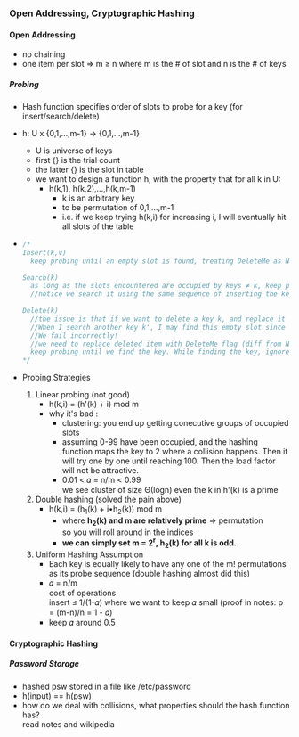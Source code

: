 ### Open Addressing, Cryptographic Hashing

#### Open Addressing

- no chaining
- one item per slot => m ≥ n where m is the # of slot and n is the # of keys

##### Probing

- Hash function specifies order of slots to probe for a key (for insert/search/delete)

- h: U x {0,1,...,m-1} -> {0,1,...,m-1}

  - U is universe of keys
  - first {} is the trial count
  - the latter {} is the slot in table
  - we want to design a function h, with the property that for all k in U:
    - h(k,1), h(k,2),...,h(k,m-1)
      - k is an arbitrary key
      - to be permutation of 0,1,...,m-1
      - i.e. if we keep trying h(k,i) for increasing i, I will eventually hit all slots of the table

- ```c
  /*
  Insert(k,v)
    keep probing until an empty slot is found, treating DeleteMe as None
    
  Search(k)
    as long as the slots encountered are occupied by keys ≠ k, keep probing until you either encounter k or find an empty slot(which mean fail to find the key), and if we encounter DeleteMe, ignore it and continue
    //notice we search it using the same sequence of inserting the key, so if the key is in the table, we'll never encounter an empty slot
   
  Delete(k)
  	//the issue is that if we want to delete a key k, and replace it with None. 
  	//When I search another key k', I may find this empty slot since there was a collision in this slot while inserting k'
  	//We fail incorrectly!
  	//we need to replace deleted item with DeleteMe flag (diff from None)
  	keep probing until we find the key. While finding the key, ignore DeleteMe. If found the key, replace it with DeleteMe flag.
  */
  ```

- Probing Strategies

  1. Linear probing (not good)
     - h(k,i) = (h'(k) + i) mod m
     - why it's bad :
       - clustering: you end up getting conecutive groups of occupied slots
       - assuming 0-99 have been occupied, and the hashing function maps the key to 2 where a collision happens. Then it will try one by one until reaching 100. Then the load factor will not be attractive.
       - 0.01  < 𝛼 = n/m < 0.99  
         we see cluster of size Θ(logn) even the k in h'(k) is a prime
  2. Double  hashing (solved the pain above)
     - h(k,i) = (h<sub>1</sub>(k) + i•h<sub>2</sub>(k)) mod m
       - where **h<sub>2</sub>(k) and m are relatively prime** => permutation  
         so you will roll around in the indices
       - **we can simply set m = 2<sup>r</sup>, h<sub>2</sub>(k) for all k is odd.**
  3. Uniform Hashing Assumption
     - Each key is equally likely to have any one of the m! permutations as its probe sequence (double hashing almost did this)
     - 𝛼 = n/m  
       cost of operations  
       insert ≤ 1/(1-𝛼) where we want to keep 𝛼 small (proof in notes: p = (m-n)/n = 1 - 𝛼)
     - keep 𝛼 around 0.5



#### Cryptographic Hashing

##### Password Storage

- hashed psw stored in a file like /etc/password
- h(input) == h(psw)
- how do we deal with collisions, what properties should the hash function has?  
  read notes and wikipedia